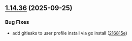 ## [1.14.36](https://github.com/arpanrec/arpanrec.nebula/compare/1.14.35...1.14.36) (2025-09-25)


### Bug Fixes

* add gitleaks to user profile install via go install ([216815e](https://github.com/arpanrec/arpanrec.nebula/commit/216815e6ce001f2805cc6b90ebacf35d9881137a))
